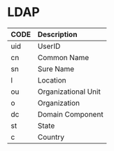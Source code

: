 # LDAP

| CODE | Description |
| :--- | :--- |
| uid | UserID |
| cn | Common Name |
| sn | Sure Name |
| l | Location |
| ou | Organizational Unit |
| o | Organization |
| dc | Domain Component |
| st | State |
| c | Country |

